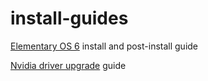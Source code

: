 # install-guides

[Elementary OS 6](./elementary-os-6.md) install and post-install guide

[Nvidia driver upgrade](./nvidia-upgrade.md) guide
